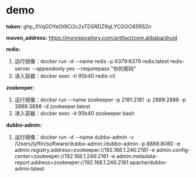 # demo
**token:** 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  

**maven_address:** https://mvnrepository.com/artifact/com.alibaba/druid  

**redis:** 
   1. 运行镜像：docker run -d --name redis -p 6379:6379 redis:latest redis-server --appendonly yes --requirepass "你的密码"
   2. 进入容器：docker exec -ti 95b40 redis-cli 
   
**zookeeper:** 
   1. 运行镜像：docker run --name zookeeper -p 2181:2181 -p 2888:2888 -p 3888:3888 -d zookeeper:latest
   2. 进入容器：docker exec -it 95b40 zookeeper bash 
   
**dubbo-admin:** 
   1. 运行镜像：docker run -d --name dubbo-admin -v /Users/lyffin/software/dubbo-admin:/dubbo-admin -p 8888:8080 -e admin.registry.address=zookeeper://192.168.1.246:2181 -e admin.config-center=zookeeper://192.168.1.246:2181 -e admin.metadata-report.address=zookeeper://192.168.1.246:2181 apache/dubbo-admin:latest
